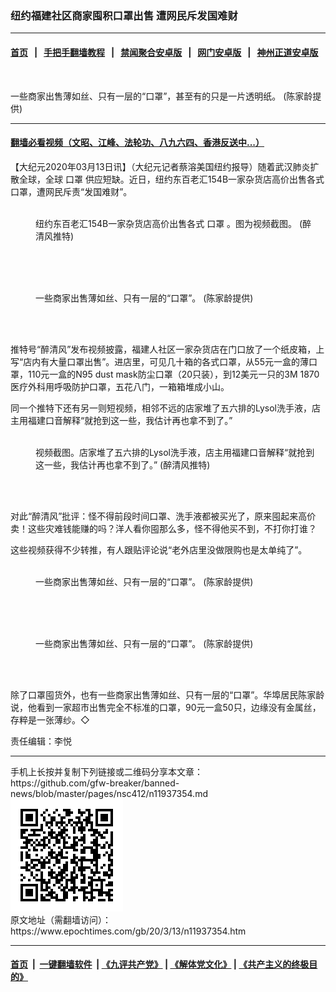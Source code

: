 ### 纽约福建社区商家囤积口罩出售 遭网民斥发国难财
------------------------

#### [首页](https://github.com/gfw-breaker/banned-news/blob/master/README.md) &nbsp;&nbsp;|&nbsp;&nbsp; [手把手翻墙教程](https://github.com/gfw-breaker/guides/wiki) &nbsp;&nbsp;|&nbsp;&nbsp; [禁闻聚合安卓版](https://github.com/gfw-breaker/bn-android) &nbsp;&nbsp;|&nbsp;&nbsp; [网门安卓版](https://github.com/oGate2/oGate) &nbsp;&nbsp;|&nbsp;&nbsp; [神州正道安卓版](https://github.com/SzzdOgate/update) 



<div><img alt="" class="aligncenter wp-post-image" src="https://i.epochtimes.com/assets/uploads/2020/03/ea0229f8c957bc5e5f91425e40670a20-600x400.jpg"/>
<div class="red16 caption">
 <p>
  一些商家出售薄如丝、只有一层的“口罩”，甚至有的只是一片透明纸。 (陈家龄提供)
 </p>
</div>
</div><hr/>

#### [翻墙必看视频（文昭、江峰、法轮功、八九六四、香港反送中...）](https://github.com/gfw-breaker/banned-news/blob/master/pages/link3.md)

<div><p>
 【大纪元2020年03月13日讯】（大纪元记者蔡溶美国纽约报导）随着武汉肺炎扩散全球，全球
 <ok href="https://www.epochtimes.com/gb/tag/%E5%8F%A3%E7%BD%A9.html">
  口罩
 </ok>
 供应短缺。近日，纽约东百老汇154B一家杂货店高价出售各式口罩，遭网民斥责“发国难财”。
</p>
<figure class="wp-caption aligncenter" id="attachment_11937361" style="width: 450px">
 <ok href="http://i.epochtimes.com/assets/uploads/2020/03/9e2e9220319375e7aeff91b89f7f5a09.png">
  <img alt="" class="size-medium wp-image-11937361" src="http://i.epochtimes.com/assets/uploads/2020/03/9e2e9220319375e7aeff91b89f7f5a09-450x712.png"/>
 </ok>
 <br/><figcaption class="wp-caption-text">
  纽约东百老汇154B一家杂货店高价出售各式
  <ok href="https://www.epochtimes.com/gb/tag/%E5%8F%A3%E7%BD%A9.html">
   口罩
  </ok>
  。图为视频截图。 (醉清风推特)
 </figcaption><br/>
</figure><br/>
<figure class="wp-caption aligncenter" id="attachment_11937359" style="width: 450px">
 <ok href="http://i.epochtimes.com/assets/uploads/2020/03/c1a3094c2608a6306bcc19ee8b6e332d.jpeg">
  <img alt="" class="size-medium wp-image-11937359" src="http://i.epochtimes.com/assets/uploads/2020/03/c1a3094c2608a6306bcc19ee8b6e332d-450x600.jpeg"/>
 </ok>
 <br/><figcaption class="wp-caption-text">
  一些商家出售薄如丝、只有一层的“口罩”。 (陈家龄提供)
 </figcaption><br/>
</figure><br/>
<p>
 推特号“醉清风”发布视频披露，福建人社区一家杂货店在门口放了一个纸皮箱，上写“店内有大量口罩出售”。进店里，可见几十箱的各式口罩，从55元一盒的薄口罩，110元一盒的N95 dust mask防尘口罩（20只装），到12美元一只的3M 1870医疗外科用呼吸防护口罩，五花八门，一箱箱堆成小山。
</p>
<p>
 同一个推特下还有另一则短视频，相邻不远的店家堆了五六排的Lysol洗手液，店主用福建口音解释“就抢到这一些，我估计再也拿不到了。”
</p>
<figure class="wp-caption aligncenter" id="attachment_11937360" style="width: 450px">
 <ok href="http://i.epochtimes.com/assets/uploads/2020/03/952fbd5acc895d12ccb92aa1c0e94c07.png">
  <img alt="" class="size-medium wp-image-11937360" src="http://i.epochtimes.com/assets/uploads/2020/03/952fbd5acc895d12ccb92aa1c0e94c07-450x757.png"/>
 </ok>
 <br/><figcaption class="wp-caption-text">
  视频截图。店家堆了五六排的Lysol洗手液，店主用福建口音解释“就抢到这一些，我估计再也拿不到了。” (醉清风推特)
 </figcaption><br/>
</figure><br/>
<p>
 对此“醉清风”批评：怪不得前段时间口罩、洗手液都被买光了，原来囤起来高价卖！这些灾难钱能赚的吗？洋人看你囤那么多，怪不得他买不到，不打你打谁？
</p>
<p>
 这些视频获得不少转推，有人跟贴评论说“老外店里没做限购也是太单纯了”。
</p>
<figure class="wp-caption aligncenter" id="attachment_11937358" style="width: 450px">
 <ok href="http://i.epochtimes.com/assets/uploads/2020/03/69e61de4c36438c0ca9adaaa9a0e70ea.jpeg">
  <img alt="" class="size-medium wp-image-11937358" src="http://i.epochtimes.com/assets/uploads/2020/03/69e61de4c36438c0ca9adaaa9a0e70ea-450x600.jpeg"/>
 </ok>
 <br/><figcaption class="wp-caption-text">
  一些商家出售薄如丝、只有一层的“口罩”。 (陈家龄提供)
 </figcaption><br/>
</figure><br/>
<figure class="wp-caption aligncenter" id="attachment_11937357" style="width: 450px">
 <ok href="http://i.epochtimes.com/assets/uploads/2020/03/5f86df53b81338dd781c060af91cb8a1.jpeg">
  <img alt="" class="size-medium wp-image-11937357" src="http://i.epochtimes.com/assets/uploads/2020/03/5f86df53b81338dd781c060af91cb8a1-450x600.jpeg"/>
 </ok>
 <br/><figcaption class="wp-caption-text">
  一些商家出售薄如丝、只有一层的“口罩”。 (陈家龄提供)
 </figcaption><br/>
</figure><br/>
<p>
 除了口罩囤货外，也有一些商家出售薄如丝、只有一层的“口罩”。华埠居民陈家龄说，他看到一家超市出售完全不标准的口罩，90元一盒50只，边缘没有金属丝，存粹是一张薄纱。◇
</p>
<p>
 责任编辑：李悦
</p>
</div>
<hr/>
手机上长按并复制下列链接或二维码分享本文章：<br/>
https://github.com/gfw-breaker/banned-news/blob/master/pages/nsc412/n11937354.md <br/>
<a href='https://github.com/gfw-breaker/banned-news/blob/master/pages/nsc412/n11937354.md'><img src='https://github.com/gfw-breaker/banned-news/blob/master/pages/nsc412/n11937354.md.png'/></a> <br/>
原文地址（需翻墙访问）：https://www.epochtimes.com/gb/20/3/13/n11937354.htm


------------------------
#### [首页](https://github.com/gfw-breaker/banned-news/blob/master/README.md) &nbsp;|&nbsp; [一键翻墙软件](https://github.com/gfw-breaker/nogfw/blob/master/README.md) &nbsp;| [《九评共产党》](https://github.com/gfw-breaker/9ping.md/blob/master/README.md#九评之一评共产党是什么) | [《解体党文化》](https://github.com/gfw-breaker/jtdwh.md/blob/master/README.md) | [《共产主义的终极目的》](https://github.com/gfw-breaker/gczydzjmd.md/blob/master/README.md)


<img src='http://gfw-breaker.win/banned-news/pages/nsc412/n11937354.md' width='0px' height='0px'/>